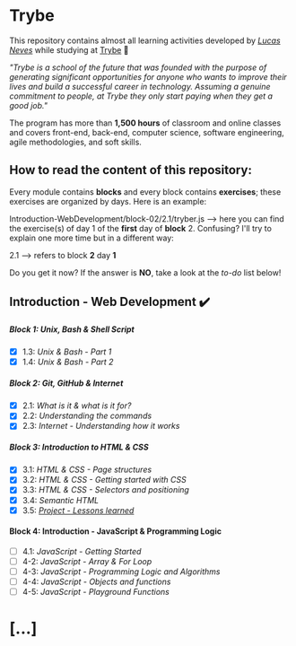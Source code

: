 # Trybe

This repository contains almost all learning activities developed by *[Lucas Neves](https://www.linkedin.com/in/l-neves/)* while studying at [Trybe](https://www.betrybe.com/) :rocket:

*"Trybe is a school of the future that was founded with the purpose of generating significant opportunities for anyone who wants to improve their lives and build a successful career in technology. Assuming a genuine commitment to people, at Trybe they only start paying when they get a good job."*

The program has more than **1,500 hours** of classroom and online classes and covers front-end, back-end, computer science, software engineering, agile methodologies, and soft skills.

## How to read the content of this repository: 
Every module contains **blocks** and every block contains **exercises**; these exercises are organized by days. Here is an example:

Introduction-WebDevelopment/block-02/2.1/tryber.js --> here you can find the exercise(s) of day 1 of the **first** day of **block** 2. Confusing? I'll try to explain one more time but in a different way:

2.1 --> refers to block **2** day **1**

Do you get it now? If the answer is **NO**, take a look at the *to-do* list below!

## Introduction - Web Development :heavy_check_mark:
##### Block 1: Unix, Bash & Shell Script
- [x] 1.3: *Unix & Bash - Part 1*
- [x] 1.4: *Unix & Bash - Part 2*
##### Block 2: Git, GitHub & Internet 
- [x] 2.1: *What is it & what is it for?*
- [x] 2.2: *Understanding the commands*
- [x] 2.3: *Internet - Understanding how it works*
##### Block 3: Introduction to HTML & CSS
- [x] 3.1: *HTML & CSS - Page structures*
- [x] 3.2: *HTML & CSS - Getting started with CSS*
- [x] 3.3: *HTML & CSS - Selectors and positioning*
- [x] 3.4: *Semantic HTML*
- [x] 3.5: *[Project - Lessons learned](https://github.com/Qu4k3r/trybe-projects/tree/master/Introduction/lessons-learned)*
#### Block 4: Introduction - JavaScript & Programming Logic
- [ ] 4.1: *JavaScript - Getting Started*
- [ ] 4-2: *JavaScript - Array & For Loop*
- [ ] 4-3: *JavaScript - Programming Logic and Algorithms*
- [ ] 4-4: *JavaScript - Objects and functions*
- [ ] 4-5: *JavaScript - Playground Functions*

# [...]
